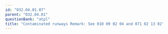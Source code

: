 ```yaml
---
id: "032.04.01.07"
parent: "032.04.01"
questionBank: "atpl"
title: "Contaminated runways Remark: See 010 09 02 04 and 071 02 13 02"
---
```

